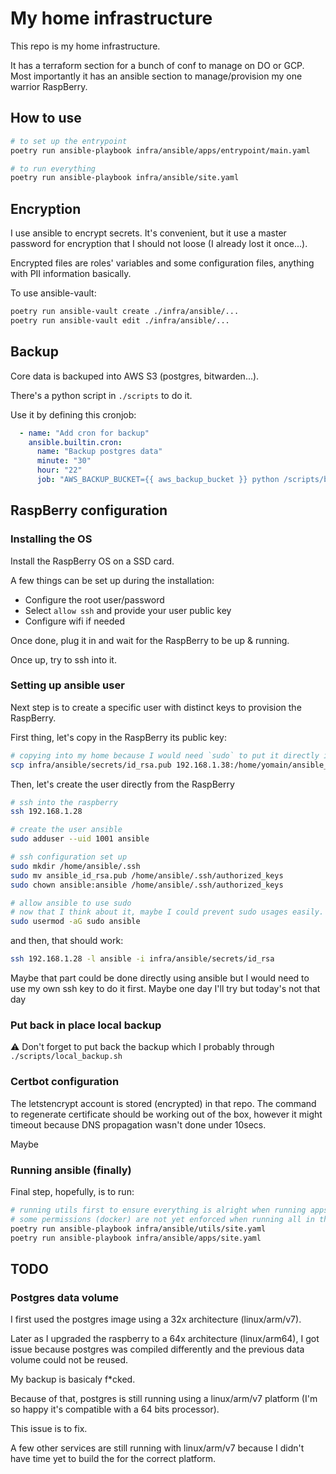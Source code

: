 # My home infrastructure

This repo is my home infrastructure.

It has a terraform section for a bunch of conf to manage on DO or GCP.
Most importantly it has an ansible section to manage/provision my one warrior RaspBerry.

## How to use

```bash
# to set up the entrypoint
poetry run ansible-playbook infra/ansible/apps/entrypoint/main.yaml 

# to run everything
poetry run ansible-playbook infra/ansible/site.yaml
```

## Encryption

I use ansible to encrypt secrets. It's convenient, but it use a master password for encryption that I should not loose (I already lost it once...).

Encrypted files are roles' variables and some configuration files, anything with PII information basically.

To use ansible-vault:

```bash
poetry run ansible-vault create ./infra/ansible/...
poetry run ansible-vault edit ./infra/ansible/...
```


## Backup

Core data is backuped into AWS S3 (postgres, bitwarden...).

There's a python script in `./scripts` to do it. 

Use it by defining this cronjob:

```yaml
  - name: "Add cron for backup"
    ansible.builtin.cron:
      name: "Backup postgres data"
      minute: "30"
      hour: "22"
      job: "AWS_BACKUP_BUCKET={{ aws_backup_bucket }} python /scripts/backup_aws.py /apps/postgres/data"
```


## RaspBerry configuration


### Installing the OS

Install the RaspBerry OS on a SSD card.

A few things can be set up during the installation:

- Configure the root user/password
- Select `allow ssh` and provide your user public key
- Configure wifi if needed

Once done, plug it in and wait for the RaspBerry to be up & running.

Once up, try to ssh into it.

### Setting up ansible user

Next step is to create a specific user with distinct keys to provision the RaspBerry.

First thing, let's copy in the RaspBerry its public key:

```bash
# copying into my home because I would need `sudo` to put it directly into ansible home
scp infra/ansible/secrets/id_rsa.pub 192.168.1.38:/home/yomain/ansible_id_rsa.pub
```

Then, let's create the user directly from the RaspBerry

```bash
# ssh into the raspberry
ssh 192.168.1.28

# create the user ansible
sudo adduser --uid 1001 ansible

# ssh configuration set up
sudo mkdir /home/ansible/.ssh
sudo mv ansible_id_rsa.pub /home/ansible/.ssh/authorized_keys
sudo chown ansible:ansible /home/ansible/.ssh/authorized_keys

# allow ansible to use sudo
# now that I think about it, maybe I could prevent sudo usages easily. To dig
sudo usermod -aG sudo ansible
```

and then, that should work:

```bash
ssh 192.168.1.28 -l ansible -i infra/ansible/secrets/id_rsa
```

Maybe that part could be done directly using ansible but I would need to use my own ssh key to do it first.
Maybe one day I'll try but today's not that day


### Put back in place local backup

:warning: Don't forget to put back the backup which I probably through `./scripts/local_backup.sh`

### Certbot configuration

The letstencrypt account is stored (encrypted) in that repo.
The command to regenerate certificate should be working out of the box, however it might timeout because DNS propagation wasn't done under 10secs.

Maybe

### Running ansible (finally)

Final step, hopefully, is to run:

```bash
# running utils first to ensure everything is alright when running apps later on
# some permissions (docker) are not yet enforced when running all in the same session
poetry run ansible-playbook infra/ansible/utils/site.yaml
poetry run ansible-playbook infra/ansible/apps/site.yaml
```


## TODO

### Postgres data volume

I first used the postgres image using a 32x architecture (linux/arm/v7).

Later as I upgraded the raspberry to a 64x architecture (linux/arm64), I got issue because postgres was compiled differently and the previous data volume could not be reused.

My backup is basicaly f*cked.

Because of that, postgres is still running using a linux/arm/v7 platform (I'm so happy it's compatible with a 64 bits processor).

This issue is to fix.

A few other services are still running with linux/arm/v7 because I didn't have time yet to build the for the correct platform.
